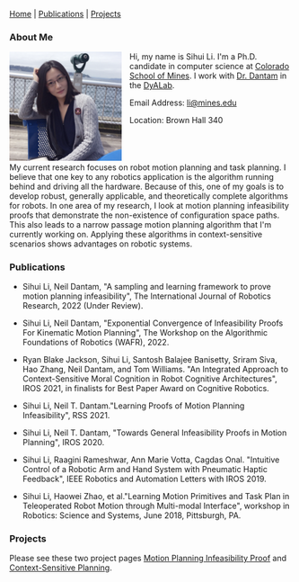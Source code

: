 

[Home](#-me) | [Publications](#pubs) | [Projects](#projects)

<h3>About Me<a name="me"></a></h3>

<div style="float: left;margin-right: 1em;">
<img src="img/sihui2.png" width="200" alt="me"/>
</div>

Hi, my name is Sihui Li. I'm a Ph.D. candidate in computer science at [Colorado School of Mines](https://www.mines.edu/). 
I work with [Dr. Dantam](http://www.neil.dantam.name/) in the [DyALab](http://dyalab.mines.edu/).

Email Address: li@mines.edu

Location: Brown Hall 340

<p style="clear:both"></p>

My current research focuses on robot motion planning and task planning. 
I believe that one key to any robotics application is the algorithm running behind and driving all the hardware.
Because of this, one of my goals is to develop robust, generally applicable, and theoretically complete algorithms for robots. 
In one area of my research, I look at motion planning infeasibility proofs that demonstrate the non-existence of configuration space paths. This also leads to a narrow passage motion planning algorithm that I'm currently working on. 
Applying these algorithms in context-sensitive scenarios shows advantages on robotic systems.




<p style="clear:both"></p>


<h3>Publications<a name="pubs"></a><p style="text-align: left;"></h3>

* Sihui Li, Neil Dantam, "A sampling and learning framework to prove motion planning infeasibility", The International Journal of Robotics Research, 2022 (Under Review).

* Sihui Li, Neil Dantam, "Exponential Convergence of Infeasibility Proofs For Kinematic Motion Planning", The Workshop on the Algorithmic Foundations of Robotics (WAFR), 2022.

* Ryan Blake Jackson, Sihui Li, Santosh Balajee Banisetty, Sriram Siva, Hao Zhang, Neil Dantam, and Tom Williams. "An Integrated Approach to Context-Sensitive Moral Cognition in Robot Cognitive Architectures", IROS 2021, in finalists for Best Paper Award on Cognitive Robotics.

* Sihui Li, Neil T. Dantam."Learning Proofs of Motion Planning Infeasibility", RSS 2021.

* Sihui Li, Neil T. Dantam, "Towards General Infeasibility Proofs in Motion Planning", IROS 2020. 

* Sihui Li, Raagini Rameshwar, Ann Marie Votta, Cagdas Onal. "Intuitive Control of a Robotic Arm and Hand System with Pneumatic Haptic Feedback", IEEE Robotics and Automation Letters with IROS 2019.

* Sihui Li, Haowei Zhao, et al."Learning Motion Primitives and Task Plan in Teleoperated Robot Motion through Multi-modal Interface", workshop in Robotics: Science and Systems, June 2018, Pittsburgh, PA.

<p style="clear:both"></p>

<h3>Projects<a name="projects"></a><p style="text-align: left;"></h3>

Please see these two project pages [Motion Planning Infeasibility Proof](http://dyalab.mines.edu/projects/infeasibility/index.html) and [Context-Sensitive Planning](http://dyalab.mines.edu/projects/hri/index.html). 

<p style="clear:both"></p>